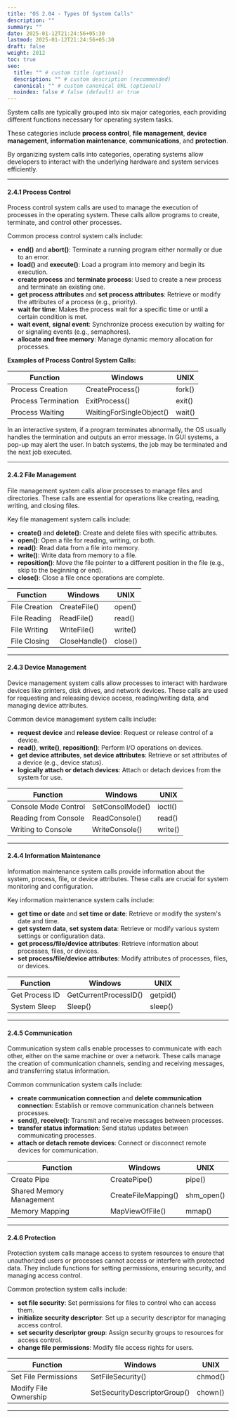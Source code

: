 ```yaml
---
title: "OS 2.04 - Types Of System Calls"
description: ""
summary: ""
date: 2025-01-12T21:24:56+05:30
lastmod: 2025-01-12T21:24:56+05:30
draft: false
weight: 2012
toc: true
seo:
  title: "" # custom title (optional)
  description: "" # custom description (recommended)
  canonical: "" # custom canonical URL (optional)
  noindex: false # false (default) or true
---
```



System calls are typically grouped into six major categories, each providing different functions necessary for operating system tasks.

These categories include **process control**, **file management**, **device management**, **information maintenance**, **communications**, and **protection**.


By organizing system calls into categories, operating systems allow developers to interact with the underlying hardware and system services efficiently.

---

#### 2.4.1 **Process Control**

Process control system calls are used to manage the execution of processes in the operating system. These calls allow programs to create, terminate, and control other processes. 

Common process control system calls include:
- **end()** and **abort()**: Terminate a running program either normally or due to an error.
- **load()** and **execute()**: Load a program into memory and begin its execution.
- **create process** and **terminate process**: Used to create a new process and terminate an existing one.
- **get process attributes** and **set process attributes**: Retrieve or modify the attributes of a process (e.g., priority).
- **wait for time**: Makes the process wait for a specific time or until a certain condition is met.
- **wait event**, **signal event**: Synchronize process execution by waiting for or signaling events (e.g., semaphores).
- **allocate and free memory**: Manage dynamic memory allocation for processes.

**Examples of Process Control System Calls:**

| **Function**               | **Windows**                  | **UNIX**    |
|----------------------------|------------------------------|-------------|
| Process Creation            | CreateProcess()              | fork()      |
| Process Termination         | ExitProcess()                | exit()      |
| Process Waiting             | WaitingForSingleObject()     | wait()      |


In an interactive system, if a program terminates abnormally, the OS usually handles the termination and outputs an error message. In GUI systems, a pop-up may alert the user. In batch systems, the job may be terminated and the next job executed.


---

#### 2.4.2 **File Management**

File management system calls allow processes to manage files and directories. These calls are essential for operations like creating, reading, writing, and closing files.

Key file management system calls include:
- **create()** and **delete()**: Create and delete files with specific attributes.
- **open()**: Open a file for reading, writing, or both.
- **read()**: Read data from a file into memory.
- **write()**: Write data from memory to a file.
- **reposition()**: Move the file pointer to a different position in the file (e.g., skip to the beginning or end).
- **close()**: Close a file once operations are complete.

| **Function**  | **Windows**   | **UNIX** |
| ------------- | ------------- | -------- |
| File Creation | CreateFile()  | open()   |
| File Reading  | ReadFile()    | read()   |
| File Writing  | WriteFile()   | write()  |
| File Closing  | CloseHandle() | close()  |

---

#### 2.4.3 **Device Management**

Device management system calls allow processes to interact with hardware devices like printers, disk drives, and network devices. These calls are used for requesting and releasing device access, reading/writing data, and managing device attributes.

Common device management system calls include:
- **request device** and **release device**: Request or release control of a device.
- **read()**, **write()**, **reposition()**: Perform I/O operations on devices.
- **get device attributes**, **set device attributes**: Retrieve or set attributes of a device (e.g., device status).
- **logically attach or detach devices**: Attach or detach devices from the system for use.

| **Function**               | **Windows**                  | **UNIX**    |
|----------------------------|------------------------------|-------------|
| Console Mode Control        | SetConsolMode()              | ioctl()     |
| Reading from Console        | ReadConsole()                | read()      |
| Writing to Console          | WriteConsole()               | write()     |

---

#### 2.4.4 **Information Maintenance**

Information maintenance system calls provide information about the system, process, file, or device attributes. These calls are crucial for system monitoring and configuration.

Key information maintenance system calls include:
- **get time or date** and **set time or date**: Retrieve or modify the system's date and time.
- **get system data**, **set system data**: Retrieve or modify various system settings or configuration data.
- **get process/file/device attributes**: Retrieve information about processes, files, or devices.
- **set process/file/device attributes**: Modify attributes of processes, files, or devices.

| **Function**   | **Windows**           | **UNIX** |
| -------------- | --------------------- | -------- |
| Get Process ID | GetCurrentProcessID() | getpid() |
| System Sleep   | Sleep()               | sleep()  |

---

#### 2.4.5 **Communication**

Communication system calls enable processes to communicate with each other, either on the same machine or over a network. These calls manage the creation of communication channels, sending and receiving messages, and transferring status information.

Common communication system calls include:
- **create communication connection** and **delete communication connection**: Establish or remove communication channels between processes.
- **send()**, **receive()**: Transmit and receive messages between processes.
- **transfer status information**: Send status updates between communicating processes.
- **attach or detach remote devices**: Connect or disconnect remote devices for communication.

| **Function**               | **Windows**                  | **UNIX**    |
|----------------------------|------------------------------|-------------|
| Create Pipe                | CreatePipe()                 | pipe()      |
| Shared Memory Management    | CreateFileMapping()          | shm_open()  |
| Memory Mapping             | MapViewOfFile()              | mmap()      |

---

#### 2.4.6 **Protection**

Protection system calls manage access to system resources to ensure that unauthorized users or processes cannot access or interfere with protected data. They include functions for setting permissions, ensuring security, and managing access control.

Common protection system calls include:
- **set file security**: Set permissions for files to control who can access them.
- **initialize security descriptor**: Set up a security descriptor for managing access control.
- **set security descriptor group**: Assign security groups to resources for access control.
- **change file permissions**: Modify file access rights for users.

| **Function**               | **Windows**                  | **UNIX**    |
|----------------------------|------------------------------|-------------|
| Set File Permissions        | SetFileSecurity()            | chmod()     |
| Modify File Ownership       | SetSecurityDescriptorGroup() | chown()     |

---


